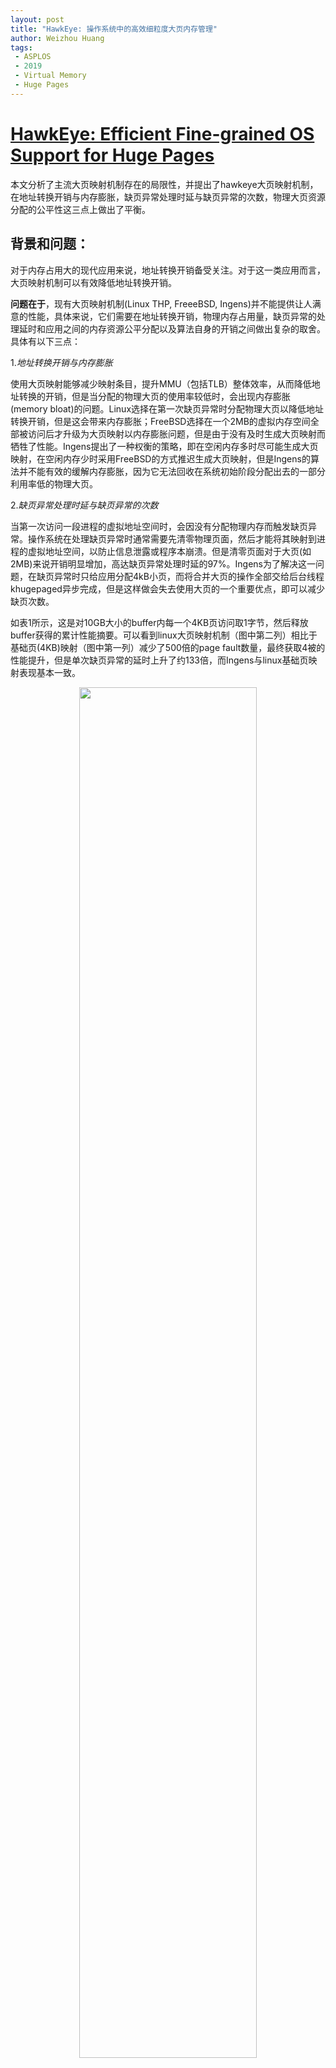 ```yaml
---
layout: post
title: "HawkEye: 操作系统中的高效细粒度大页内存管理"
author: Weizhou Huang
tags:
 - ASPLOS
 - 2019
 - Virtual Memory
 - Huge Pages
---
```


# [HawkEye: Efficient Fine-grained OS Support for Huge Pages](https://www.cse.iitd.ernet.in/~sbansal/pubs/hawkeye.pdf) 

本文分析了主流大页映射机制存在的局限性，并提出了hawkeye大页映射机制，在地址转换开销与内存膨胀，缺页异常处理时延与缺页异常的次数，物理大页资源分配的公平性这三点上做出了平衡。

## 背景和问题：
对于内存占用大的现代应用来说，地址转换开销备受关注。对于这一类应用而言，大页映射机制可以有效降低地址转换开销。

**问题在于**，现有大页映射机制(Linux THP, FreeeBSD, Ingens)并不能提供让人满意的性能，具体来说，它们需要在地址转换开销，物理内存占用量，缺页异常的处理延时和应用之间的内存资源公平分配以及算法自身的开销之间做出复杂的取舍。具体有以下三点：

1.*地址转换开销与内存膨胀*
  
使用大页映射能够减少映射条目，提升MMU（包括TLB）整体效率，从而降低地址转换的开销，但是当分配的物理大页的使用率较低时，会出现内存膨胀(memory bloat)的问题。Linux选择在第一次缺页异常时分配物理大页以降低地址转换开销，但是这会带来内存膨胀；FreeBSD选择在一个2MB的虚拟内存空间全部被访问后才升级为大页映射以内存膨胀问题，但是由于没有及时生成大页映射而牺牲了性能。Ingens提出了一种权衡的策略，即在空闲内存多时尽可能生成大页映射，在空闲内存少时采用FreeBSD的方式推迟生成大页映射，但是Ingens的算法并不能有效的缓解内存膨胀，因为它无法回收在系统初始阶段分配出去的一部分利用率低的物理大页。

2.*缺页异常处理时延与缺页异常的次数*

当第一次访问一段进程的虚拟地址空间时，会因没有分配物理内存而触发缺页异常。操作系统在处理缺页异常时通常需要先清零物理页面，然后才能将其映射到进程的虚拟地址空间，以防止信息泄露或程序本崩溃。但是清零页面对于大页(如2MB)来说开销明显增加，高达缺页异常处理时延的97%。Ingens为了解决这一问题，在缺页异常时只给应用分配4kB小页，而将合并大页的操作全部交给后台线程khugepaged异步完成，但是这样做会失去使用大页的一个重要优点，即可以减少缺页次数。

如表1所示，这是对10GB大小的buffer内每一个4KB页访问取1字节，然后释放buffer获得的累计性能摘要。可以看到linux大页映射机制（图中第二列）相比于基础页(4KB)映射（图中第一列）减少了500倍的page fault数量，最终获取4被的性能提升，但是单次缺页异常的延时上升了约133倍，而Ingens与linux基础页映射表现基本一致。

<center>
<img src="/images/hawkeye-page_fault.png" width="75%" />

表 1  缺页异常处理时延与缺页异常的次数
</center>

3.*物理大页资源分配的公平性*

**进程间：** Ingens把连续物理内存作为一种系统资源，把进程内部的大页合并比例作为公平性指标，来评估并保证各个进程的公平性。Ingens的公平性策略有一个比较大的缺陷是如果两个进程P1和P2拥
有相同的大页百分比，但P1进程的TLB压力远高于P2（比如P1的访问分散在多个4k小页中，但P2的访问集中在一个或某几个4k小页），此时P1更需要进行大页合并，但Ingens会平等对待这两个进程。

**进程内：** 在单个进程内部，Linux和Ingens都是采用从虚拟地址的低地址往高地址顺序扫描进行大页合并，这种方式对于热点在高地址区间的应用并不公平，通常应用的热点都分布在不同的VMA区间内，当前的做法在实践上很容易出现资源分配不公平的现象。
 
另外，本文还发现，一个进程实际的地址转换开销（MMU开销）不能简单地用工作集大小估算，而应该通过CPU硬件提供的性能计数器来更准精确的评估。如表2所示，C1-C3是三个集成在一些高级CPU内部的硬件性能计数器，MMU开销通过最后一行的公式计算出，即TLB缓存未命中带来的延迟占线程执行时间的比例。



<center>

<img src="/images/hawkeye-MMUoverhead.png" width="45%" />

表 2 通过性能计数器评估MMU开销

</center> 

## 设计：

**设计目标** 


<center>

<img src="/images/hawkeye-设计目标.png" width="65%" />

图 1 设计目标

</center> 


针对上述三个问题，Hawkeye提出了自己的设计，

1. Asynchronous page pre-zeroing ： 为了降低缺页异常处理时大页填零的延时，异步地提前将[buddy allocator](https://en.wikipedia.org/wiki/Buddy_memory_allocation)中的页面填零，待页面分配时可跳过填零操作，并使用[non-temporal store](https://sites.utexas.edu/jdm4372/2018/01/01/notes-on-non-temporal-aka-streaming-stores/)指令避免缓存污染。


2. Managing bloat vs. performance ：在空闲内存多时，采用与Linux相同的大页分配方法，在空闲内存少时，通过统计构成一个物理大页的全零的4KB页数量来选择利用率低的物理大页并回收其中未被使用的部分。


3. Fine-grained huge page promotion ：
为了解决因线性地扫描整个进程地址空间导致的进程内大页资源分配不公平的问题，HawkEye 定义一个叫access-coverage的指标，通过定期对大页中各小页的页表访问位进行扫描统计，可以判断在一定时间范围内其中有多少个小页被访问过，从而选择出收益最大的VMA区域并为其分配物理大页。（因为access-coverage越大，表示这个VMA所占用的TLB条目数越多，即更有可能导致TLB资源的争抢。）


4. Huge page allocation across multiple processes ：为了在进程间公平的分配大页资源，Hawkeye为每个进程维护了一个叫做access_map的数据结构。access_map是一个数组，每个数组成员称之为一个桶（每个桶内实际是一个链表，链表的节点对应一个2MB的VMA区域）。拿x86的2MB大页举例，每个大页由512个小页组成，根据每个VMA的access-coverage，将其放入对应的桶中中，访问次数为0-49的放在桶0，50-99的放在桶1，以此类推，图2显示了三个进程A、B、C的access_map状况。
Hawkeye首先会根据表2计算出MMU开销最高的进程，有限为其分配大页资源，对于MMU开销相近的进程，则会采用round-robin的方式分配。如果A,B,C三个进程的MMU开销相近，那么分配大页资源的先后顺序是：A1,B1,C1,C2,B2,C3,C4,B3,B4,A2,C5, A3。



<center>

<img src="/images/hawkeye-大页分配.png" width="65%" />

图 2 access_map
</center>

## 实验：

基于Linux kernel v4.3实现